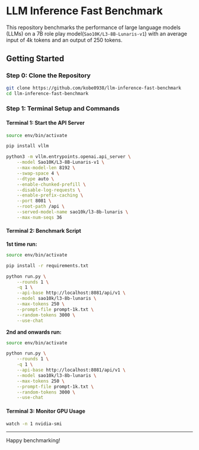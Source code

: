 # LLM Inference Fast Benchmark

This repository benchmarks the performance of large language models (LLMs) on a 7B role play model(`Sao10K/L3-8B-Lunaris-v1`) with an average input of 4k tokens and an output of 250 tokens.

## Getting Started

### Step 0: Clone the Repository
```bash
git clone https://github.com/kobe0938/llm-inference-fast-benchmark
cd llm-inference-fast-benchmark
```

### Step 1: Terminal Setup and Commands

#### Terminal 1: Start the API Server
```bash
source env/bin/activate

pip install vllm

python3 -m vllm.entrypoints.openai.api_server \
    --model Sao10K/L3-8B-Lunaris-v1 \
    --max-model-len 8192 \
    --swap-space 4 \
    --dtype auto \
    --enable-chunked-prefill \
    --disable-log-requests \
    --enable-prefix-caching \
    --port 8081 \
    --root-path /api \
    --served-model-name sao10k/l3-8b-lunaris \
    --max-num-seqs 36
```

#### Terminal 2: Benchmark Script
**1st time run:**

```bash
source env/bin/activate

pip install -r requirements.txt

python run.py \
    --rounds 1 \
    -q 1 \
    --api-base http://localhost:8081/api/v1 \
    --model sao10k/l3-8b-lunaris \
    --max-tokens 250 \
    --prompt-file prompt-1k.txt \
    --random-tokens 3000 \
    --use-chat
```

**2nd and onwards run:**

```bash
source env/bin/activate

python run.py \
    --rounds 1 \
    -q 1 \
    --api-base http://localhost:8081/api/v1 \
    --model sao10k/l3-8b-lunaris \
    --max-tokens 250 \
    --prompt-file prompt-1k.txt \
    --random-tokens 3000 \
    --use-chat
```

#### Terminal 3: Monitor GPU Usage
```bash
watch -n 1 nvidia-smi
```


---

Happy benchmarking!
